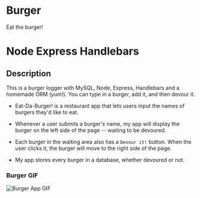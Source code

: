 # Burger
Eat the burger!

# Node Express Handlebars

## Description

This is a burger logger with MySQL, Node, Express, Handlebars and a homemade ORM (yum!). You can type in a burger, add it, and then devour it.  

* Eat-Da-Burger! is a restaurant app that lets users input the names of burgers they'd like to eat.

* Whenever a user submits a burger's name, my app will display the burger on the left side of the page -- waiting to be devoured.

* Each burger in the waiting area also has a `Devour it!` button. When the user clicks it, the burger will move to the right side of the page.

* My app stores every burger in a database, whether devoured or not.

### Burger GIF
![Burger App GIF](burger.gif)

